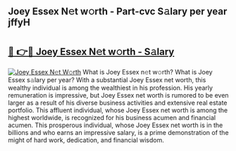 ## Joey Essex N𝚎t w𝚘rth - Part-cvc S𝚊lary per year jffyH

# <h2><a href="http://gc3d3h9.nevu.top/?p=Joey+Essex">🔗 👉🔴 Joey Essex N𝚎t w𝚘rth - S𝚊lary</a></h2>

[![Joey Essex N𝚎t W𝚘rth](https://i.imgur.com/Oavwk0R.jpeg)](http://gc3d3h9.nevu.top/?p=Joey+Essex)
What is Joey Essex n𝚎t w𝚘rth? What is Joey Essex s𝚊lary per year?
With a substantial Joey Essex net worth, this wealthy individual is among the wealthiest in his profession. His yearly remuneration is impressive, but Joey Essex net worth is rumored to be even larger as a result of his diverse business activities and extensive real estate portfolio. This affluent individual, whose Joey Essex net worth is among the highest worldwide, is recognized for his business acumen and financial acumen. This prosperous individual, whose Joey Essex net worth is in the billions and who earns an impressive salary, is a prime demonstration of the might of hard work, dedication, and financial wisdom.
